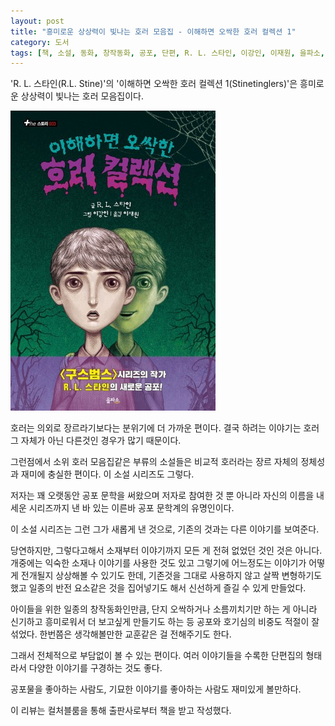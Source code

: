 ```yaml
---
layout: post
title: "흥미로운 상상력이 빛나는 호러 모음집 - 이해하면 오싹한 호러 컬렉션 1"
category: 도서
tags: [책, 소설, 동화, 창작동화, 공포, 단편, R. L. 스타인, 이강인, 이재원, 을파소, 컬처블룸, 서평]
---
```


'R. L. 스타인(R.L. Stine)'의
'이해하면 오싹한 호러 컬렉션 1(Stinetinglers)'은
흥미로운 상상력이 빛나는 호러 모음집이다.

![표지](/images/stinetinglers-1-book-h480.jpg)

호러는 의외로 장르라기보다는 분위기에 더 가까운 편이다.
결국 하려는 이야기는 호러 그 자체가 아닌 다른것인 경우가 많기 때문이다.

그런점에서 소위 호러 모음집같은 부류의 소설들은
비교적 호러라는 장르 자체의 정체성과 재미에 충실한 편이다.
이 소설 시리즈도 그렇다.

저자는 꽤 오랫동안 공포 문학을 써왔으며
저자로 참여한 것 뿐 아니라
자신의 이름을 내세운 시리즈까지 낸 바 있는
이른바 공포 문학계의 유명인이다.

이 소설 시리즈는 그런 그가 새롭게 낸 것으로,
기존의 것과는 다른 이야기를 보여준다.

당연하지만, 그렇다고해서 소재부터 이야기까지 모든 게 전혀 없었던 것인 것은 아니다.
개중에는 익숙한 소재나 이야기를 사용한 것도 있고
그렇기에 어느정도는 이야기가 어떻게 전개될지 상상해볼 수 있기도 한데,
기존것을 그대로 사용하지 않고 살짝 변형하기도 했고
일종의 반전 요소같은 것을 집어넣기도 해서
신선하게 즐길 수 있게 만들었다.

아이들을 위한 일종의 창작동화인만큼,
단지 오싹하거나 소름끼치기만 하는 게 아니라
신기하고 흥미로워서 더 보고싶게 만들기도 하는 등
공포와 호기심의 비중도 적절이 잘 섞었다.
한번쯤은 생각해볼만한 교훈같은 걸 전해주기도 한다.

그래서 전체적으로 부담없이 볼 수 있는 편이다.
여러 이야기들을 수록한 단편집의 형태라서
다양한 이야기를 구경하는 것도 좋다.

공포물을 좋아하는 사람도,
기묘한 이야기를 좋아하는 사람도
재미있게 볼만하다.



<div class="im im-info">
이 리뷰는 컬처블룸을 통해 출판사로부터 책을 받고 작성했다.
</div>
